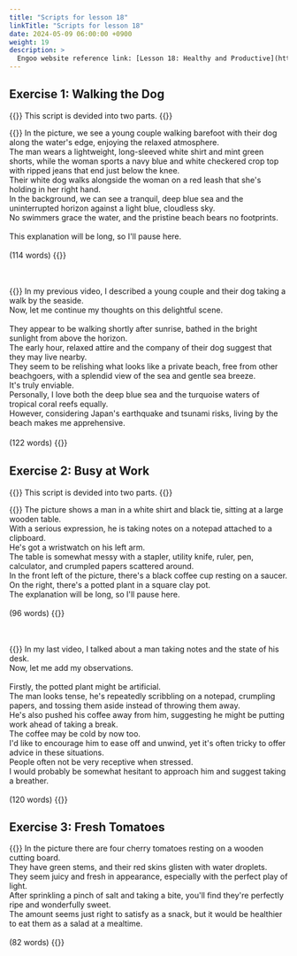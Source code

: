 ```yaml
---
title: "Scripts for lesson 18"
linkTitle: "Scripts for lesson 18"
date: 2024-05-09 06:00:00 +0900
weight: 19
description: >
  Engoo website reference link: [Lesson 18: Healthy and Productive](https://engoo.com/app/lessons/describing-pictures-intermediate-describing-pictures-healthy-and-productive/3dgY9jloEee-7jvD-OMTyg?category_id=P_HriMOnEeifo0O-yMP42w&course_id=ZZasjsOnEeiHZVOMC0VfdA)
---
```


## Exercise 1: Walking the Dog

{{<alert>}}
This script is devided into two parts.
{{</alert>}}

{{<card header="**1st script**">}}
In the picture, we see a young couple walking barefoot with their dog along the water's edge, enjoying the relaxed atmosphere.<br/>
The man wears a lightweight, long-sleeved white shirt and mint green shorts, while the woman sports a navy blue and white checkered crop top with ripped jeans that end just below the knee.<br/>
Their white dog walks alongside the woman on a red leash that she's holding in her right hand.<br/>
In the background, we can see a tranquil, deep blue sea and the uninterrupted horizon against a light blue, cloudless sky.<br/>
No swimmers grace the water, and the pristine beach bears no footprints.<br/>
<br/>
This explanation will be long, so I'll pause here.<br/>
<br/>
(114 words)
{{</card>}}

　

{{<card header="**2nd script**">}}
In my previous video, I described a young couple and their dog taking a walk by the seaside.<br/>
Now, let me continue my thoughts on this delightful scene.<br/>
<br/>
They appear to be walking shortly after sunrise, bathed in the bright sunlight from above the horizon.<br/>
The early hour, relaxed attire and the company of their dog suggest that they may live nearby.<br/>
They seem to be relishing what looks like a private beach, free from other beachgoers, with a splendid view of the sea and gentle sea breeze.<br/>
It's truly enviable. <br/>
Personally, I love both the deep blue sea and the turquoise waters of tropical coral reefs equally. <br/>
However, considering Japan's earthquake and tsunami risks, living by the beach makes me apprehensive.<br/>
<br/>
(122 words)
{{</card>}}
　

## Exercise 2: Busy at Work

{{<alert>}}
This script is devided into two parts.
{{</alert>}}

{{<card header="**1st script**">}}
The picture shows a man in a white shirt and black tie, sitting at a large wooden table. <br/>
With a serious expression, he is taking notes on a notepad attached to a clipboard. <br/>
He's got a wristwatch on his left arm.<br/>
The table is somewhat messy with a stapler, utility knife, ruler, pen, calculator, and crumpled papers scattered around. <br/>
In the front left of the picture, there's a black coffee cup resting on a saucer. <br/>
On the right, there's a potted plant in a square clay pot. <br/>
The explanation will be long, so I'll pause here.<br/>
<br/>
(96 words)
{{</card>}}

　

{{<card header="**2nd script**">}}
In my last video, I talked about a man taking notes and the state of his desk. <br/>
Now, let me add my observations.<br/>
<br/>
Firstly, the potted plant might be artificial. <br/>
The man looks tense, he's repeatedly scribbling on a notepad, crumpling papers, and tossing them aside instead of throwing them away. <br/>
He's also pushed his coffee away from him, suggesting he might be putting work ahead of taking a break. <br/>
The coffee may be cold by now too. <br/>
I'd like to encourage him to ease off and unwind, yet it's often tricky to offer advice in these situations. <br/>
People often not be very receptive when stressed. <br/>
I would probably be somewhat hesitant to approach him and suggest taking a breather.<br/>
<br/>
(120 words)
{{</card>}}

## Exercise 3: Fresh Tomatoes

{{<card header="**Script**">}}
In the picture there are four cherry tomatoes resting on a wooden cutting board. <br/>
They have green stems, and their red skins glisten with water droplets.<br/>
They seem juicy and fresh in appearance, especially with the perfect play of light. <br/>
After sprinkling a pinch of salt and taking a bite, you'll find they're perfectly ripe and wonderfully sweet. <br/>
The amount seems just right to satisfy as a snack, but it would be healthier to eat them as a salad at a mealtime.<br/>
<br/>
(82 words)
{{</card>}}
